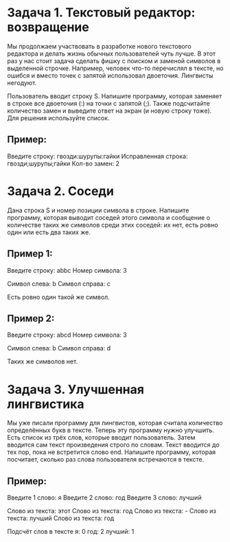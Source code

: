 # Задача 1. Текстовый редактор: возвращение

Мы продолжаем участвовать в разработке нового текстового редактора и делать жизнь обычных пользователей чуть лучше. В этот раз у нас стоит задача сделать фишку с поиском и заменой символов в выделенной строчке. Например, человек что-то перечислял в тексте, но ошибся и вместо точек с запятой использовал двоеточия. Лингвисты негодуют.

Пользователь вводит строку S. Напишите программу, которая заменяет в строке все двоеточия (:) на точки с запятой (;). Также подсчитайте количество замен и выведите ответ на экран (и новую строку тоже). Для решения используйте список.

 

## Пример:

Введите строку: гвозди:шурупы:гайки
Исправленная строка: гвозди;шурупы;гайки
Кол-во замен: 2



# Задача 2. Соседи

Дана строка S и номер позиции символа в строке. Напишите программу, которая выводит соседей этого символа и сообщение о количестве таких же символов среди этих соседей: их нет, есть ровно один или есть два таких же.

 

## Пример 1:

Введите строку: abbc
Номер символа: 3


Символ слева: b
Символ справа: c


Есть ровно один такой же символ.

 

## Пример 2:

Введите строку: abсd
Номер символа: 3


Символ слева: b
Символ справа: d


Таких же символов нет.



# Задача 3. Улучшенная лингвистика

Мы уже писали программу для лингвистов, которая считала количество определённых букв в тексте. Теперь эту программу нужно улучшить. Есть список из трёх слов, которые вводит пользователь. Затем вводится сам текст произведения строго по словам. Текст вводится до тех пор, пока не встретится слово end. Напишите программу, которая посчитает, сколько раз слова пользователя встречаются в тексте.

 

## Пример:

Введите 1 слово: я
Введите 2 слово: год
Введите 3 слово: лучший


Слово из текста: этот
Слово из текста: год
Слово из текста: -
Слово из текста: лучший
Слово из текста: год


Подсчёт слов в тексте
я: 0
год: 2
лучший: 1